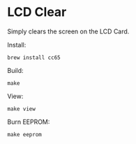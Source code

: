 LCD Clear
=========

Simply clears the screen on the LCD Card.

Install:

    brew install cc65

Build:

    make

View:

    make view

Burn EEPROM:

    make eeprom
